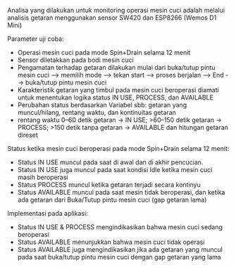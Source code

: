 Analisa yang dilakukan untuk monitoring operasi mesin cuci adalah melalui analisis getaran menggunakan sensor SW420 dan ESP8266 (Wemos D1 Mini)

Parameter uji coba:
- Operasi mesin cuci pada mode Spin+Drain selama 12 menit
- Sensor diletakkan pada bodi mesin cuci
- Pengamatan terhadap getaran dilakukan mulai dari buka/tutup pintu mesin cuci --> memilih mode --> tekan start --> proses berjalan --> End --> buka/tutup pintu mesin cuci
- Karakteristik getaran yang timbul pada mesin cuci beroperasi diamati untuk menentukan logika status IN USE, PROCESS, dan AVAILABLE
- Perubahan status berdasarkan Variabel sbb: getaran yang muncul/hilang, rentang waktu, dan kontinuitas getaran
- rentang waktu 0–60 detik getaran → IN USE; >60–150 detik getaran → PROCESS; >150 detik tanpa getaran → AVAILABLE dan hitungan getaran direset

Status ketika mesin cuci beroperasi pada mode Spin+Drain selama 12 menit:
- Status IN USE muncul pada saat di awal dan di akhir pencucian. 
- Status IN USE juga muncul pada saat kondisi Idle ketika mesin cuci masih beroperasi
- Status PROCESS muncul ketika getaran terjadi secara kontinyu
- Status AVAILABLE muncul pada saat mesin tidak beroperasi, dan ketika ada getaran dari Buka/Tutup pintu mesin cuci (gap getaran lama)

Implementasi pada aplikasi:
- Status IN USE & PROCESS mengindikasikan bahwa mesin cuci sedang beroperasi
- Status AVAILABLE menunjukkan bahwa mesin cuci tidak operasi
- Status AVAILABLE juga mengindikasikan jika ada getaran yang muncul pada saat buka/tutup pintu mesin cuci dengan gap getaran yang lama
